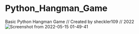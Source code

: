 # Python_Hangman_Game
Basic Python Hangman Game // Created by sheckler109 // 2022
![Screenshot from 2022-05-15 01-49-41](https://user-images.githubusercontent.com/83348124/168460939-338043a7-d2db-4c2b-a6da-61b9a5c3fb12.png)
